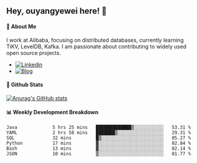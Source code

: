## Hey, ouyangyewei here! :wave:

#### :rocket: About Me
I work at Alibaba, focusing on distributed databases, currently learning TiKV, LevelDB, Kafka. I am passionate about contributing to widely used open source projects.

- [![Linkedin](https://img.shields.io/badge/LinkedIn-ouyangyewei-blue)](https://www.linkedin.com/in/ouyangyewei/)
- [![Blog](https://img.shields.io/badge/Blog-yeweiouyang-orange)](https://blog.csdn.net/yeweiouyang)

#### :star2: Github Stats
[![Anurag's GitHub stats](https://github-readme-stats.vercel.app/api?username=ouyangyewei&show_icons=true&cache_seconds=3600&theme=tokyonight)](https://github.com/anuraghazra/github-readme-stats)

#### :bar_chart: Weekly Development Breakdown
<!--START_SECTION:waka-->

```text
Java             5 hrs 25 mins   █████████████▒░░░░░░░░░░░   53.31 %
YAML             2 hrs 58 mins   ███████▒░░░░░░░░░░░░░░░░░   29.31 %
SQL              32 mins         █▒░░░░░░░░░░░░░░░░░░░░░░░   05.27 %
Python           17 mins         ▓░░░░░░░░░░░░░░░░░░░░░░░░   02.84 %
Bash             13 mins         ▓░░░░░░░░░░░░░░░░░░░░░░░░   02.14 %
JSON             10 mins         ▒░░░░░░░░░░░░░░░░░░░░░░░░   01.77 %
```

<!--END_SECTION:waka-->
